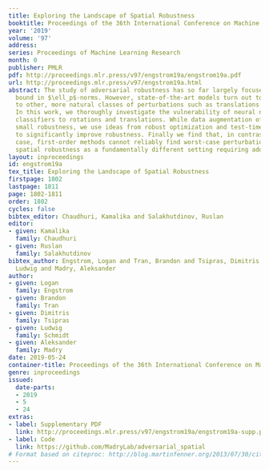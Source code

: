 ```yaml
---
title: Exploring the Landscape of Spatial Robustness
booktitle: Proceedings of the 36th International Conference on Machine Learning
year: '2019'
volume: '97'
address: 
series: Proceedings of Machine Learning Research
month: 0
publisher: PMLR
pdf: http://proceedings.mlr.press/v97/engstrom19a/engstrom19a.pdf
url: http://proceedings.mlr.press/v97/engstrom19a.html
abstract: The study of adversarial robustness has so far largely focused on perturbations
  bound in $\ell_p$-norms. However, state-of-the-art models turn out to be also vulnerable
  to other, more natural classes of perturbations such as translations and rotations.
  In this work, we thoroughly investigate the vulnerability of neural network–based
  classifiers to rotations and translations. While data augmentation offers relatively
  small robustness, we use ideas from robust optimization and test-time input aggregation
  to significantly improve robustness. Finally we find that, in contrast to the $\ell_p$-norm
  case, first-order methods cannot reliably find worst-case perturbations. This highlights
  spatial robustness as a fundamentally different setting requiring additional study.
layout: inproceedings
id: engstrom19a
tex_title: Exploring the Landscape of Spatial Robustness
firstpage: 1802
lastpage: 1811
page: 1802-1811
order: 1802
cycles: false
bibtex_editor: Chaudhuri, Kamalika and Salakhutdinov, Ruslan
editor:
- given: Kamalika
  family: Chaudhuri
- given: Ruslan
  family: Salakhutdinov
bibtex_author: Engstrom, Logan and Tran, Brandon and Tsipras, Dimitris and Schmidt,
  Ludwig and Madry, Aleksander
author:
- given: Logan
  family: Engstrom
- given: Brandon
  family: Tran
- given: Dimitris
  family: Tsipras
- given: Ludwig
  family: Schmidt
- given: Aleksander
  family: Madry
date: 2019-05-24
container-title: Proceedings of the 36th International Conference on Machine Learning
genre: inproceedings
issued:
  date-parts:
  - 2019
  - 5
  - 24
extras:
- label: Supplementary PDF
  link: http://proceedings.mlr.press/v97/engstrom19a/engstrom19a-supp.pdf
- label: Code
  link: https://github.com/MadryLab/adversarial_spatial
# Format based on citeproc: http://blog.martinfenner.org/2013/07/30/citeproc-yaml-for-bibliographies/
---
```

